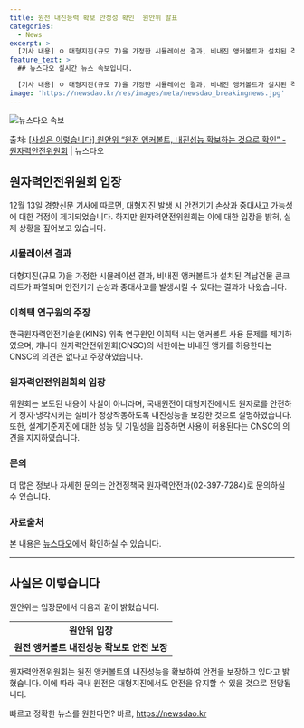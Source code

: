 ```yaml
---
title: 원전 내진능력 확보 안정성 확인  원안위 발표
categories:
  - News
excerpt: >
  [기사 내용] ㅇ 대형지진(규모 7)을 가정한 시뮬레이션 결과, 비내진 앵커볼트가 설치된 격납건물 콘크리트가…
feature_text: >
  ## 뉴스다오 실시간 뉴스 속보입니다.

  [기사 내용] ㅇ 대형지진(규모 7)을 가정한 시뮬레이션 결과, 비내진 앵커볼트가 설치된 격납건물 콘크리트가…
image: 'https://newsdao.kr/res/images/meta/newsdao_breakingnews.jpg'
---
```


![뉴스다오 속보](https://newsdao.kr/res/images/meta/newsdao_breakingnews.jpg)

<p>출처: <a href="https://newsdao.kr/2803" rel="dofollow">[사실은 이렇습니다] 원안위 “원전 앵커볼트, 내진성능 확보하는 것으로 확인” - 원자력안전위원회</a> | 뉴스다오</p>

<h2 data-ke-size="size26">원자력안전위원회 입장</h2>
<p data-ke-size="size16">12월 13일 경향신문 기사에 따르면, 대형지진 발생 시 안전기기 손상과 중대사고 가능성에 대한 걱정이 제기되었습니다. 하지만 원자력안전위원회는 이에 대한 입장을 밝혀, 실제 상황을 짚어보고 있습니다.</p>

<h3>시뮬레이션 결과</h3>
<p data-ke-size="size16">대형지진(규모 7)을 가정한 시뮬레이션 결과, 비내진 앵커볼트가 설치된 격납건물 콘크리트가 파열되며 안전기기 손상과 중대사고를 발생시킬 수 있다는 결과가 나왔습니다.</p>

<h3>이희택 연구원의 주장</h3>
<p data-ke-size="size16">한국원자력안전기술원(KINS) 위촉 연구원인 이희택 씨는 앵커볼트 사용 문제를 제기하였으며, 캐나다 원자력안전위원회(CNSC)의 서한에는 비내진 앵커를 허용한다는 CNSC의 의견은 없다고 주장하였습니다.</p>

<h3>원자력안전위원회의 입장</h3>
<p data-ke-size="size16">위원회는 보도된 내용이 사실이 아니라며, 국내원전이 대형지진에서도 원자로를 안전하게 정지·냉각시키는 설비가 정상작동하도록 내진성능을 보강한 것으로 설명하였습니다. 또한, 설계기준지진에 대한 성능 및 기밀성을 입증하면 사용이 허용된다는 CNSC의 의견을 지지하였습니다.</p>

<h3>문의</h3>
<p data-ke-size="size16">더 많은 정보나 자세한 문의는 안전정책국 원자력안전과(02-397-7284)로 문의하실 수 있습니다.</p>

<h3>자료출처</h3>
<p data-ke-size="size16">본 내용은 <a href="https://newsdao.kr/2803">뉴스다오</a>에서 확인하실 수 있습니다.</p>

<hr>

<h2 data-ke-size="size26">사실은 이렇습니다</h2>
<p data-ke-size="size16">원안위는 입장문에서 다음과 같이 밝혔습니다.</p>
<table>
	<tr>
		<td style="text-align: center; height: 17px;"><b>원안위 입장</b></td>
	</tr>
	<tr>
		<td><b>원전 앵커볼트 내진성능 확보로 안전 보장</b></td>
	</tr>
</table>
<p data-ke-size="size16">원자력안전위원회는 원전 앵커볼트의 내진성능을 확보하여 안전을 보장하고 있다고 밝혔습니다. 이에 따라 국내 원전은 대형지진에서도 안전을 유지할 수 있을 것으로 전망됩니다.</p> 

빠르고 정확한 뉴스를 원한다면? 바로, <a href="https://newsdao.kr" rel="dofollow">https://newsdao.kr</a>


    
